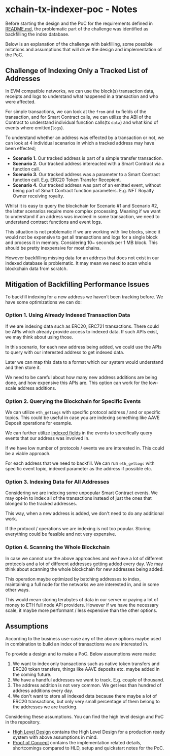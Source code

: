 # xchain-tx-indexer-poc - Notes

Before starting the design and the PoC for the requirements defined in [README.md](./README.md), the problematic part of the challenge was identified as backfilling the index database.

Below is an explanation of the challenge with bakfilling, some possible mitations and assumptions that will drive the design and implementation of the PoC.

## Challenge of Indexing Only a Tracked List of Addresses

In EVM compatible networks, we can use the block(s) transaction data, receipts and logs to understand what happened in a transaction and who were affected.

For simple transactions, we can look at the `from` and `to` fields of the transaction, and for Smart Contract calls, we can utilize the ABI of the Contract to understand individual function calls(tx `data`) and what kind of events where emitted(`logs`).

To understand whether an address was effected by a transaction or not, we can look at 4 individual scenarios in which a tracked address may have been effected;

- **Scenario 1.** Our tracked address is part of a simple transfer transaction.
- **Scenario 2.** Our tracked address intereacted with a Smart Contract via a function call.
- **Scenario 3.** Our tracked address was a parameter to a Smart Contract function call. E.g. ERC20 Token Transfer Recepient.
- **Scenario 4.** Our tracked address was part of an emitted event, without being part of Smart Contract function parameters. E.g. NFT Royalty Owner receiving royalty.

Whilst it is easy to query the blockchain for Scenario #1 and Scenario #2, the latter scenarios require more complex processing. Meaning if we want to understand if an address was involved in some transaction, we need to understand contract functions and event logs.

This situation is not problematic if we are working with live blocks, since it would not be expensive to get all transactions and logs for a single block and process it in memory. Considering 10~ seconds per 1 MB block. This should be pretty inexpensive for most chains.

However backfilling missing data for an address that does not exist in our indexed database is problematic. It may mean we need to scan whole blockchain data from scratch.

## Mitigation of Backfilling Performance Issues

To backfill indexing for a new address we haven't been tracking before. We have some optimizations we can do:

### Option 1. Using Already Indexed Transaction Data

If we are indexing data such as ERC20, ERC721 transactions. There could be APIs which already provide access to indexed data. If such APIs exist, we may think about using those.

In this scenario, for each new address being added, we could use the APIs to query with our interested address to get indexed data.

Later we can map this data to a format which our system would understand and then store it.

We need to be careful about how many new address additions are being done, and how expensive this APIs are. This option can work for the low-scale address additions.

### Option 2. Querying the Blockchain for Specific Events

We can utilize `eth_getLogs` with specific protocol address / and or specific topics. This could be useful in case you are indexing something like AAVE Deposit operations for example.

We can further utilize [indexed fields](https://ethereum.stackexchange.com/a/8659) in the events to specifically query events that our address was involved in.

If we have low number of protocols / events we are interested in. This could be a viable approach.

For each address that we need to backfill. We can run `eth_getLogs` with specific event topic, indexed parameter as the address if possible etc.

### Option 3. Indexing Data for All Addresses

Considering we are indexing some unpopular Smart Contract events. We may opt-in to index all of the transactions instead of just the ones that blonged to the tracked addresses.

This way, when a new address is added, we don't need to do any additional work.

If the protocol / operations we are indexing is not too popular. Storing everything could be feasible and not very expensive.

### Option 4. Scanning the Whole Blockchain

In case we cannot use the above approaches and we have a lot of different protocols and a lot of different addresses getting added every day. We may think about scanning the whole blockchain for new addresses being added.

This operation maybe optimized by batching addresses to index, maintaining a full node for the networks we are interested in, and in some other ways.

This would mean storing terabytes of data in our server or paying a lot of money to ETH full node API providers. However if we have the necessary scale, it maybe more performant / less expensive than the other options.

## Assumptions

According to the business use-case any of the above options maybe used in combination to build an index of transactions we are interested in.

To provide a design and to make a PoC. Below assumptions were made:

1. We want to index only transactions such as native token transfers and ERC20 token transfers, things like AAVE deposits etc. maybe added in the coming future.
2. We have a handful addresses we want to track. E.g. couple of thousand.
3. The address addition is not very common. We get less than hundred of address additions every day.
4. We don't want to store all indexed data because there maybe a lot of ERC20 transactions, but only very small percentage of them belong to the addresses we are tracking.

Considering these assumptions. You can find the high level design and PoC in the repository.

- [High Level Design](./docs/high-level-design.md) contains the High Level Design for a production ready system with above assumptions in mind.
- [Proof of Concept](./docs/proof-of-concept.md) contains the implementation related details, shortcomings compared to HLD, setup and quickstart notes for the PoC.
